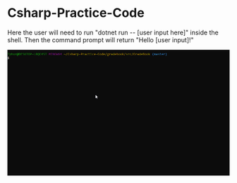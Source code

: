 # Csharp-Practice-Code

Here the user will need to run "dotnet run -- [user input here]" inside the shell. Then the command prompt will return "Hello [user input]!"

![Demo of Practice](https://github.com/Tphorton14/Csharp-Practice-Code/blob/master/gif/userinput.gif)
